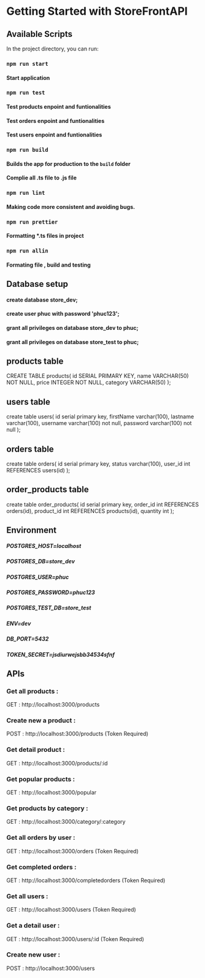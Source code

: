 # Getting Started with StoreFrontAPI

## Available Scripts

In the project directory, you can run:

### `npm run start`

#### Start application

### `npm run test`

#### Test products enpoint and funtionalities

#### Test orders enpoint and funtionalities

#### Test users enpoint and funtionalities

### `npm run build`

#### Builds the app for production to the `build` folder

#### Complie all .ts file to .js file

### `npm run lint`

#### Making code more consistent and avoiding bugs.

### `npm run prettier`

#### Formatting \*.ts files in project

### `npm run allin`

#### Formating file , build and testing

## Database setup

#### create database store_dev;

#### create user phuc with password 'phuc123';

#### grant all privileges on database store_dev to phuc;

#### grant all privileges on database store_test to phuc;

## products table

CREATE TABLE products(
id SERIAL PRIMARY KEY,
name VARCHAR(50) NOT NULL,
price INTEGER NOT NULL,
category VARCHAR(50)
);

## users table

create table users(
id serial primary key,
firstName varchar(100),
lastname varchar(100),
username varchar(100) not null,
password varchar(100) not null
);

## orders table

create table orders(
id serial primary key,
status varchar(100),
user_id int REFERENCES users(id)
);

## order_products table

create table order_products(
id serial primary key,
order_id int REFERENCES orders(id),
product_id int REFERENCES products(id),
quantity int
);

## Environment

##### POSTGRES_HOST=localhost

##### POSTGRES_DB=store_dev

##### POSTGRES_USER=phuc

##### POSTGRES_PASSWORD=phuc123

##### POSTGRES_TEST_DB=store_test

##### ENV=dev

##### DB_PORT=5432

##### TOKEN_SECRET=jsdiurwejsbb34534sfnf

## APIs

### Get all products :

GET : http://localhost:3000/products

### Create new a product :

POST : http://localhost:3000/products
(Token Required)

### Get detail product :

GET : http://localhost:3000/products/:id

### Get popular products :

GET : http://localhost:3000/popular

### Get products by category :

GET : http://localhost:3000/category/:category

### Get all orders by user :

GET : http://localhost:3000/orders
(Token Required)

### Get completed orders :

GET : http://localhost:3000/completedorders
(Token Required)

### Get all users :

GET : http://localhost:3000/users
(Token Required)

### Get a detail user :

GET : http://localhost:3000/users/:id
(Token Required)

### Create new user :

POST : http://localhost:3000/users
